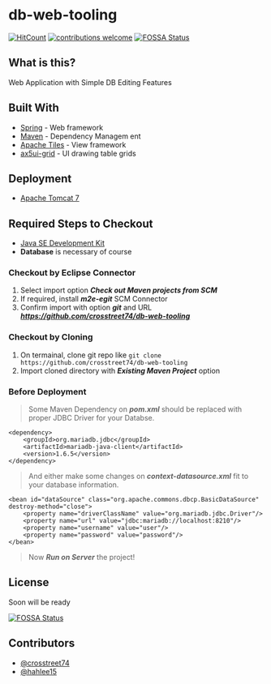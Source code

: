 # db-web-tooling

[![HitCount](http://hits.dwyl.io/crosstreet74/db-web-tooling.svg)](http://hits.dwyl.io/crosstreet74/db-web-tooling)
[![contributions welcome](https://img.shields.io/badge/contributions-welcome-brightgreen.svg?style=flat)](https://github.com/dwyl/esta/issues)
[![FOSSA Status](https://app.fossa.io/api/projects/git%2Bgithub.com%2Fcrosstreet74%2Fdb-web-tooling.svg?type=shield)](https://app.fossa.io/projects/git%2Bgithub.com%2Fcrosstreet74%2Fdb-web-tooling?ref=badge_shield)

## What is this?

Web Application with Simple DB Editing Features

## Built With

* [Spring](https://projects.spring.io/spring-framework/) - Web framework
* [Maven](https://maven.apache.org/) - Dependency Managem ent
* [Apache Tiles](https://tiles.apache.org/) - View framework
* [ax5ui-grid](https://http://ax5.io/ax5ui-grid/) -  UI drawing table grids

## Deployment

* [Apache Tomcat 7](https://tomcat.apache.org/download-70.cgi)

## Required Steps to Checkout

* [Java SE Development Kit](http://www.oracle.com/technetwork/java/javase/downloads/index.html)
* **Database** is necessary of course

### Checkout by Eclipse Connector
1. Select import option ***Check out Maven projects from SCM***
2. If required, install ***m2e-egit*** SCM Connector
3. Confirm import with option ***git*** and URL ***https://github.com/crosstreet74/db-web-tooling***

### Checkout by Cloning
1. On termainal, clone git repo like ` git clone https://github.com/crosstreet74/db-web-tooling `
2. Import cloned directory with ***Existing Maven Project*** option

### Before Deployment

> Some Maven Dependency on ***pom.xml*** should be replaced with proper JDBC Driver for your Databse.
>
    <dependency>
        <groupId>org.mariadb.jdbc</groupId>
        <artifactId>mariadb-java-client</artifactId>
        <version>1.6.5</version>
    </dependency>

> And either make some changes on ***context-datasource.xml*** fit to your database information.
>
    <bean id="dataSource" class="org.apache.commons.dbcp.BasicDataSource" destroy-method="close">
        <property name="driverClassName" value="org.mariadb.jdbc.Driver"/>
        <property name="url" value="jdbc:mariadb://localhost:8210"/>
        <property name="username" value="user"/>
        <property name="password" value="password"/>
    </bean>
> Now ***Run on Server*** the project!

## License
Soon will be ready


[![FOSSA Status](https://app.fossa.io/api/projects/git%2Bgithub.com%2Fcrosstreet74%2Fdb-web-tooling.svg?type=large)](https://app.fossa.io/projects/git%2Bgithub.com%2Fcrosstreet74%2Fdb-web-tooling?ref=badge_large)

## Contributors

* [@crosstreet74](https://github.com/crosstreet74)
* [@hahlee15](https://github.com/hahlee15)